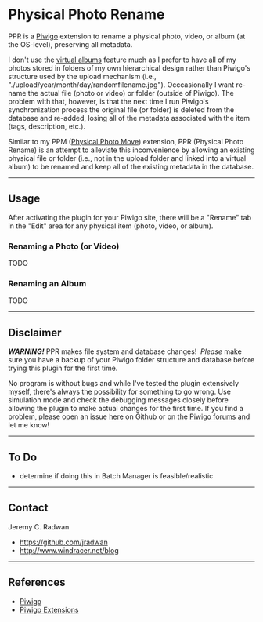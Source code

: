 # Physical Photo Rename
PPR is a [Piwigo](http://piwigo.org/) extension to rename a physical photo, video, or album (at the OS-level), preserving all metadata.

I don't use the [virtual albums](http://piwigo.org/doc/doku.php?id=user_documentation:albums_management) feature much as I prefer to have all of my photos stored in folders of my own hierarchical design rather than Piwigo's structure used by the upload mechanism (i.e., "./upload/year/month/day/randomfilename.jpg"). Occcasionally I want re-name the actual file (photo or video) or folder (outside of Piwigo). The problem with that, however, is that the next time I run Piwigo's synchronization process the original file (or folder) is deleted from the database and re-added, losing all of the metadata associated with the item (tags, description, etc.).

Similar to my PPM ([Physical Photo Move](https://github.com/jradwan/Piwigo-physical_photo_move)) extension, PPR (Physical Photo Rename) is an attempt to alleviate this inconvenience by allowing an existing physical file or folder (i.e., not in the upload folder and linked into a virtual album) to be renamed and keep all of the existing metadata in the database.

- - -
## Usage

After activating the plugin for your Piwigo site, there will be a "Rename" tab in the "Edit" area for any physical item (photo, video, or album).

### Renaming a Photo (or Video)

TODO

### Renaming an Album

TODO

- - -
## Disclaimer

***WARNING!*** PPR makes file system and database changes!  _Please_ make sure you have a backup of your Piwigo folder structure and database before trying this plugin for the first time. 

No program is without bugs and while I've tested the plugin extensively myself, there's always the possibility for something to go wrong. Use simulation mode and check the debugging messages closely before allowing the plugin to make actual changes for the first time. If you find a problem, please open an issue [here](https://github.com/jradwan/Piwigo-physical_photo_rename/issues) on Github or on the [Piwigo forums](http://piwigo.org/forum/) and let me know!

- - -
## To Do

- determine if doing this in Batch Manager is feasible/realistic
  
- - -
## Contact

Jeremy C. Radwan

- https://github.com/jradwan
- http://www.windracer.net/blog

- - -
## References

- [Piwigo](http://piwigo.org/)
- [Piwigo Extensions](http://piwigo.org/ext/)
